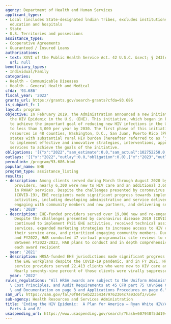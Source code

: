 ```yaml
---
agency: Department of Health and Human Services
applicant_types:
- Local (includes State-designated lndian Tribes, excludes institutions of higher
  education and hospitals
- State
- U.S. Territories and possessions
assistance_types:
- Cooperative Agreements
- Guaranteed / Insured Loans
authorizations:
- text: XXVI of the Public Health Service Act. 42 U.S.C. &sect; § 243(c).
  url: null
beneficiary_types:
- Individual/Family
categories:
- Health - Communicable Diseases
- Health - General Health and Medical
cfda: '93.686'
fiscal_year: '2022'
grants_url: https://grants.gov/search-grants?cfda=93.686
is_subpart_f: 1
layout: program
objective: In February 2019, the Administration announced a new initiative, Ending
  the HIV Epidemic in the U.S. (EHE). This initiative, which began in FY 2020, seeks
  to achieve the important goal of reducing new HIV infections in the United States
  to less than 3,000 per year by 2030. The first phase of this initiative focuses
  resources in 48 counties, Washington, D.C., San Juan, Puerto Rico (PR), and seven
  states with substantial rural HIV burden (hereafter referred to as ‘jurisdictions’)
  to implement effective and innovative strategies, interventions, approaches, and
  services to achieve the goals of the initiative.
obligations: '[{"x":"2022","sam_estimate":0.0,"sam_actual":102752258.0,"usa_spending_actual":686913.0},{"x":"2023","sam_estimate":139098668.0,"sam_actual":0.0,"usa_spending_actual":139098668.0},{"x":"2024","sam_estimate":140000000.0,"sam_actual":0.0,"usa_spending_actual":0.0}]'
outlays: '[{"x":"2022","outlay":0.0,"obligation":0.0},{"x":"2023","outlay":0.0,"obligation":0.0},{"x":"2024","outlay":0.0,"obligation":0.0}]'
permalink: /program/93.686.html
popular_name: EHE
program_type: assistance_listing
results:
- description: Among clients served during March through August 2020 by the EHE-funded
    providers, nearly 6,300 were new to HIV care and an additional 3,600 were re-engaged
    in RWHAP services. Despite the challenges presented by coronavirus disease 2019
    (COVID-19), EHE recipients made significant progress towards implementing EHE
    activities, including developing administrative and service delivery infrastructure,
    engaging with community members and new partners, and delivering services to clients.
  year: '2020'
- description: EHE-funded providers served over 19,000 new and re-engaged clients.
    Despite the challenges presented by coronavirus disease 2019 (COVID-19), EHE recipients
    continued to implement FY21 EHE activities, received technical assistance to enhance
    services, expanded marketing strategies to increase access to HIV care within
    their service area, and prioritized engaging community members. During FY2021
    and FY2022, HAB conducted 47 virtual programmatic site reviews to each program.
    Between FY2022-2023, HAB plans to conduct and in depth comprehensive review of
    each award recipient
  year: '2021'
- description: HRSA-funded EHE jurisdictions made significant progress toward implementing
    the EHE workplans despite the COVID-19 pandemic, and in FY 2021, HRSA EHE-funded
    service providers served 22,413 clients who were new to HIV care and treatment.
    Nearly seventy-nine percent of those clients were virally suppressed.
  year: '2022'
rules_regulations: "All HRSA awards are subject to the Uniform Administrative Requirements,\
  \ Cost Principles, and Audit Requirements at 45 CFR part 75 \n\nSee Credentials\
  \ and Documentation on page 3 and Applications Procedures on page 6."
sam_url: https://sam.gov/fal/0f0475eb223543479762304c7a93c6f3/view
sub-agency: Health Resources and Services Administration
title: 'Ending the HIV Epidemic:  A Plan for America — Ryan White HIV/AIDS Program
  Parts A and B'
usaspending_url: https://www.usaspending.gov/search/?hash=607948f5dd194c6aff602dcfb2db12bd
---
```

